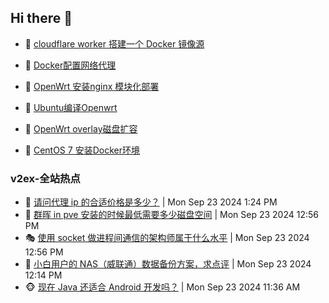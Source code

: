 ## Hi there 👋

<!--
**dkyg666/dkyg666** is a ✨ _special_ ✨ repository because its `README.md` (this file) appears on your GitHub profile.

Here are some ideas to get you started:

- 🔭 I’m currently working on ...
- 🌱 I’m currently learning ...
- 👯 I’m looking to collaborate on ...
- 🤔 I’m looking for help with ...
- 💬 Ask me about ...
- 📫 How to reach me: ...
- 😄 Pronouns: ...
- ⚡ Fun fact: ...
-->

<!-- BLOG-POST-LIST:START -->
- 🦩 [cloudflare worker 搭建一个 Docker 镜像源](http://blog.1996099.xyz/archives/cloudflare-worker-da-jian-yi-ge-docker-jing-xiang-zhan) 

- 🚦 [Docker配置网络代理](http://blog.1996099.xyz/archives/dockerpei-zhi-wang-luo-dai-li) 

- 🫶 [OpenWrt 安装nginx 模块化部署](http://blog.1996099.xyz/archives/openwrt-an-zhuang-nginx-mo-kuai-hua-bu-shu) 

- 🦄 [Ubuntu编译Openwrt](http://blog.1996099.xyz/archives/ubuntuzi-bian-yi-openwrt) 

- 🐻 [OpenWrt overlay磁盘扩容](http://blog.1996099.xyz/archives/openwrt-overlay) 

- 🤖 [CentOS 7 安装Docker环境](http://blog.1996099.xyz/archives/centos-docker) 
<!-- BLOG-POST-LIST:END -->

### v2ex-全站热点
<!-- v2ex:START -->
- 🥸 [请问代理 ip 的合适价格是多少？](https://www.v2ex.com/t/1075195#reply2) | Mon Sep 23 2024 1:24 PM
- 🤗 [群晖 in pve 安装的时候最低需要多少磁盘空间](https://www.v2ex.com/t/1075189#reply3) | Mon Sep 23 2024 12:56 PM
- 🎭 [使用 socket 做进程间通信的架构师属于什么水平](https://www.v2ex.com/t/1075187#reply24) | Mon Sep 23 2024 12:56 PM
- 🥷 [小白用户的 NAS（威联通）数据备份方案，求点评](https://www.v2ex.com/t/1075175#reply3) | Mon Sep 23 2024 12:14 PM
- 🐵 [现在 Java 还适合 Android 开发吗？](https://www.v2ex.com/t/1075173#reply8) | Mon Sep 23 2024 11:36 AM<!-- v2ex:END -->

